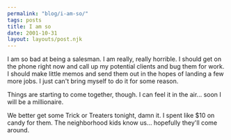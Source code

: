 ```yaml
---
permalink: "blog/i-am-so/"
tags: posts
title: I am so
date: 2001-10-31
layout: layouts/post.njk
---
```


I am so bad at being a salesman. I am really, really horrible. I should get on the phone right now and call up my potential clients and bug them for work. I should make little memos and send them out in the hopes of landing a few more jobs. I just can't bring myself to do it for some reason.

Things are starting to come together, though. I can feel it in the air... soon I will be a millionaire.

We better get some Trick or Treaters tonight, damn it. I spent like $10 on candy for them. The neighborhood kids know us... hopefully they'll come around.